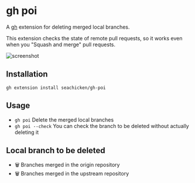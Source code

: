 # gh poi

A [gh](https://github.com/cli/cli) extension for deleting merged local branches.

This extension checks the state of remote pull requests, so it works even when you "Squash and merge" pull requests.

![screenshot](https://user-images.githubusercontent.com/5178598/139068170-6b8bbb72-613c-4d5a-bef8-9ec8fc46ab07.png)

## Installation

```
gh extension install seachicken/gh-poi
```

## Usage

- `gh poi` Delete the merged local branches
- `gh poi --check` You can check the branch to be deleted without actually deleting it

## Local branch to be deleted

- 🗑 Branches merged in the origin repository
- 🗑 Branches merged in the upstream repository
